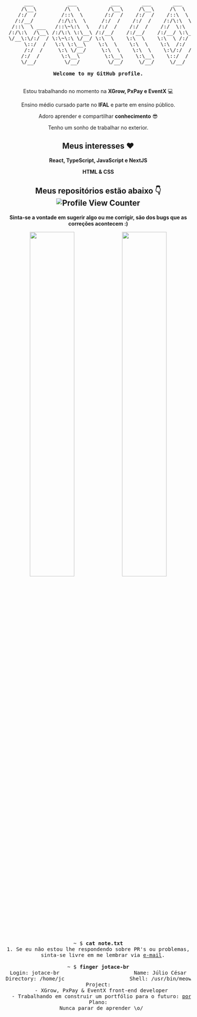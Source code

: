 <div align="center">

<pre>
      ___           ___           ___       ___       ___     
     /\__\         /\  \         /\__\     /\__\     /\  \    
    /:/  /        /::\  \       /:/  /    /:/  /    /::\  \   
   /:/__/        /:/\:\  \     /:/  /    /:/  /    /:/\:\  \  
  /::\  \ ___   /::\~\:\  \   /:/  /    /:/  /    /:/  \:\  \ 
 /:/\:\  /\__\ /:/\:\ \:\__\ /:/__/    /:/__/    /:/__/ \:\__\
 \/__\:\/:/  / \:\~\:\ \/__/ \:\  \    \:\  \    \:\  \ /:/  /
      \::/  /   \:\ \:\__\    \:\  \    \:\  \    \:\  /:/  / 
      /:/  /     \:\ \/__/     \:\  \    \:\  \    \:\/:/  /  
     /:/  /       \:\__\        \:\__\    \:\__\    \::/  /   
     \/__/         \/__/         \/__/     \/__/     \/__/    

<strong>Welcome to my GitHub profile.</strong>

</pre>

  
Estou trabalhando no momento na **XGrow, PxPay e EventX** 💻

Ensino médio cursado parte no **IFAL** e parte em ensino público.

Adoro aprender e compartilhar **conhecimento** 😎️

Tenho um sonho de trabalhar no exterior.

## Meus interesses ❤️ 

**React, TypeScript, JavaScript e NextJS**

**HTML & CSS**

## Meus repositórios estão abaixo 👇 ![Profile View Counter](https://komarev.com/ghpvc/?username=jotace-br)

**Sinta-se a vontade em sugerir algo ou me corrigir, são dos bugs que as correções acontecem :)**

<p align="center">
  <img width="49%" src="https://github-readme-stats.vercel.app/api?username=jotace-br&show_icons=true&theme=tokyonight" />
  <img width="49%" src="https://github-readme-streak-stats.herokuapp.com/?user=jotace-br&theme=tokyonight" />
</p>
  
  <pre>
~ $ <strong>cat note.txt</strong>
1. Se eu não estou lhe respondendo sobre PR's ou problemas,
   sinta-se livre em me lembrar via <a href="mailto:jc10ferreira@gmail.com">e-mail</a>.

~ $ <strong>finger jotace-br</strong>
Login: jotace-br                        Name: Júlio César
Directory: /home/jc                     Shell: /usr/bin/meow
Project:
  - XGrow, PxPay & EventX front-end developer
  - Trabalhando em construir um portfólio para o futuro: <a href="https://www.pudim.com.br">por enquanto não tem nada :/</a>!
Plano:
  Nunca parar de aprender \o/
</pre>
  
</div>


